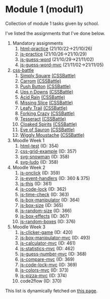 # Module 1 (modul1)

Collection of module 1 tasks given by school.

I've listed the assignments that I've done below.

[comment]: # "parse.start"

1. Mandatory assignments
   1. [html-practice](https://invokuu.github.io/modul1/html-practice/) (21/10/22->21/10/26)
   2. [js-practice](https://invokuu.github.io/modul1/js-practice/) (21/10/26->21/10/29)
   3. [js-guess-word](https://invokuu.github.io/modul1/js-guess-word/) (21/10/29->21/11/02)
   4. [js-guess-word-mvc](https://invokuu.github.io/modul1/js-guess-word-mvc/) (21/11/02->21/11/05)
2. [css-battle](https://cssbattle.dev/battle/1)
   1. [Simply Square](https://invokuu.github.io/modul1/css-battle/1-simply-square.html) [(CSSBattle)](https://cssbattle.dev/play/1)
   2. [Carrom](https://invokuu.github.io/modul1/css-battle/2-carrom.html) [(CSSBattle)](https://cssbattle.dev/play/2)
   3. [Push Button](https://invokuu.github.io/modul1/css-battle/3-push-button.html) [(CSSBattle)](https://cssbattle.dev/play/3)
   4. [Ups n Downs](https://invokuu.github.io/modul1/css-battle/4-ups-n-downs.html) [(CSSBattle)](https://cssbattle.dev/play/4)
   5. [Acid Rain](https://invokuu.github.io/modul1/css-battle/5-acid-rain.html) [(CSSBattle)](https://cssbattle.dev/play/5)
   6. [Missing Slice](https://invokuu.github.io/modul1/css-battle/6-missing-slice.html) [(CSSBattle)](https://cssbattle.dev/play/6)
   7. [Leafy Trail](https://invokuu.github.io/modul1/css-battle/7-leafy-trail.html) [(CSSBattle)](https://cssbattle.dev/play/7)
   8. [Forking Crazy](https://invokuu.github.io/modul1/css-battle/8-forking-crazy.html) [(CSSBattle)](https://cssbattle.dev/play/8)
   9. [Tesseract](https://invokuu.github.io/modul1/css-battle/9-tesseract.html) [(CSSBattle)](https://cssbattle.dev/play/9)
   10. [Cloaked Spirits](https://invokuu.github.io/modul1/css-battle/10-cloaked-spirits.html) [(CSSBattle)](https://cssbattle.dev/play/10)
   11. [Eye of Sauron](https://invokuu.github.io/modul1/css-battle/11-eye-of-sauron.html) [(CSSBattle)](https://cssbattle.dev/play/11)
   12. [Wiggly Moustache](https://invokuu.github.io/modul1/css-battle/12-wiggly-moustache.html) [(CSSBattle)](https://cssbattle.dev/play/12)
3. Moodle Week 1
   1. [html-test](https://invokuu.github.io/modul1/html-test/) (ID: 354)
   2. [css-grid-example](https://invokuu.github.io/modul1/css-grid-example/) (ID: 357)
   3. [svg-snowman](https://invokuu.github.io/modul1/svg-snowman/) (ID: 358)
   4. [svg-ludo](https://invokuu.github.io/modul1/svg-ludo/) (ID: 358)
4. Moodle Week 2
   1. [js-onclick](https://invokuu.github.io/modul1/js-onclick/) (ID: 359)
   2. [js-event-handlers](https://invokuu.github.io/modul1/js-event-handlers/) (ID: 360 & 375)
   3. [js-this](https://invokuu.github.io/modul1/js-this/) (ID: 361)
   4. [js-code-lock](https://invokuu.github.io/modul1/js-code-lock/) (ID: 362)
   5. [js-time-check](https://invokuu.github.io/modul1/js-time-check/) (ID: 363)
   6. [js-box-manipulator](https://invokuu.github.io/modul1/js-box-manipulator/) (ID: 364)
   7. [js-box-size](https://invokuu.github.io/modul1/js-box-size/) (ID: 365)
   8. [js-random-size](https://invokuu.github.io/modul1/js-random-size/) (ID: 366)
   9. [js-box-effects](https://invokuu.github.io/modul1/js-box-effects/) (ID: 367)
   10. [js-random-boxes](https://invokuu.github.io/modul1/js-random-boxes/) (ID: 376)
5. Moodle Week 3
   1. [js-clicker-game](https://invokuu.github.io/modul1/js-clicker-game/) (ID: 420)
   2. [js-box-manipulator-mvc](https://invokuu.github.io/modul1/js-box-manipulator-mvc/) (ID: 493)
   3. [js-calculator-mvc](https://invokuu.github.io/modul1/js-calculator-mvc/) (ID: 461)
   4. [js-statistics-mvc](https://invokuu.github.io/modul1/js-statistics-mvc/) (ID: 462)
   5. [js-guess-number-mvc](https://invokuu.github.io/modul1/js-guess-number-mvc/) (ID: 368)
   6. [js-compare-mvc](https://invokuu.github.io/modul1/js-compare-mvc/) (ID: 369)
   7. [js-code-lock-mvc](https://invokuu.github.io/modul1/js-code-lock-mvc/) (ID: 369)
   8. [js-colors-mvc](https://invokuu.github.io/modul1/js-colors-mvc/) (ID: 373)
   9. [js-pizza-mvc](https://invokuu.github.io/modul1/js-pizza-mvc/) (ID: 374)
   10. code2flow (ID: 370)

[comment]: # "parse.stop"

This list is dynamically fetched on [this page](https://invokuu.github.io/modul1/).
